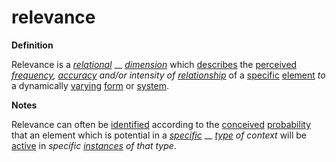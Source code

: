 # relevance

**Definition**

Relevance is a [_relational_](https://github.com/gcassel/Modular-Organization-Terminology/blob/master/terms/relate.md) __ [_dimension_](https://github.com/gcassel/Modular-Organization-Terminology/blob/master/terms/dimension.md) which [describes](https://github.com/gcassel/Modular-Organization-Terminology/blob/master/terms/describe.md) the [perceived](https://github.com/gcassel/Modular-Organization-Terminology/blob/master/terms/perceive.md) [_frequency_](https://github.com/gcassel/Modular-Organization-Terminology/blob/master/terms/frequency.md)_,_ [_accuracy_](https://github.com/gcassel/Modular-Organization-Terminology/blob/master/terms/accuracy.md) _and/or intensity of_ [_relationship_](https://github.com/gcassel/Modular-Organization-Terminology/blob/master/terms/relate.md) of a [specific](https://github.com/gcassel/Modular-Organization-Terminology/blob/master/terms/specific.md) [element](https://github.com/gcassel/Modular-Organization-Terminology/blob/master/terms/element.md) _to_ a dynamically [varying](https://github.com/gcassel/Modular-Organization-Terminology/blob/master/terms/variable.md) [form](https://github.com/gcassel/Modular-Organization-Terminology/blob/master/terms/form.md) or [system](https://github.com/gcassel/Modular-Organization-Terminology/blob/master/terms/system.md).

**Notes**

Relevance can often be [identified](https://github.com/gcassel/Modular-Organization-Terminology/blob/master/terms/identify.md) according to the [conceived](https://github.com/gcassel/Modular-Organization-Terminology/blob/master/terms/concept.md) [probability](https://github.com/gcassel/Modular-Organization-Terminology/blob/master/terms/probability.md) that an element which is potential in a [_specific_](https://github.com/gcassel/Modular-Organization-Terminology/blob/master/terms/specific.md) __ [_type_](https://github.com/gcassel/Modular-Organization-Terminology/blob/master/terms/type.md) _of context_ will be [active](https://github.com/gcassel/Modular-Organization-Terminology/blob/master/terms/active.md) in _specific_ [_instances_](https://github.com/gcassel/Modular-Organization-Terminology/blob/master/terms/instance.md) _of that type_.
